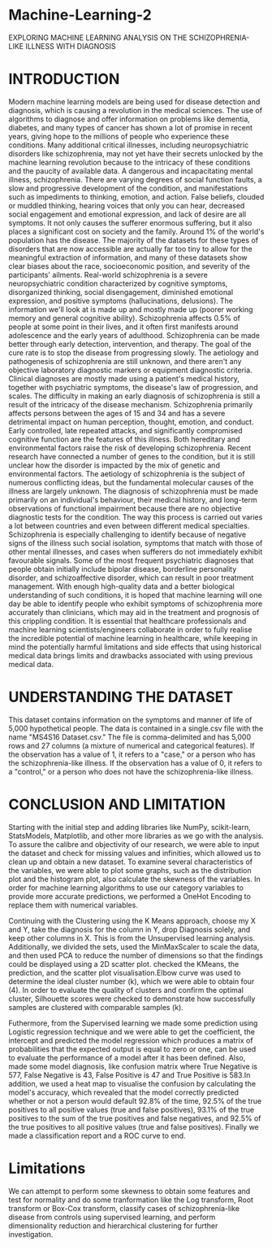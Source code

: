 # Machine-Learning-2
EXPLORING MACHINE LEARNING ANALYSIS ON THE SCHIZOPHRENIA-LIKE ILLNESS WITH DIAGNOSIS
# INTRODUCTION
Modern machine learning models are being used for disease detection and diagnosis, which is causing a revolution in the medical sciences. The use of algorithms to diagnose and offer information on problems like dementia, diabetes, and many types of cancer has shown a lot of promise in recent years, giving hope to the millions of people who experience these conditions. Many additional critical illnesses, including neuropsychiatric disorders like schizophrenia, may not yet have their secrets unlocked by the machine learning revolution because to the intricacy of these conditions and the paucity of available data. A dangerous and incapacitating mental illness, schizophrenia. There are varying degrees of social function faults, a slow and progressive development of the condition, and manifestations such as impediments to thinking, emotion, and action. False beliefs, clouded or muddled thinking, hearing voices that only you can hear, decreased social engagement and emotional expression, and lack of desire are all symptoms. It not only causes the sufferer enormous suffering, but it also places a significant cost on society and the family. Around 1% of the world's population has the disease. The majority of the datasets for these types of disorders that are now accessible are actually far too tiny to allow for the meaningful extraction of information, and many of these datasets show clear biases about the race, socioeconomic position, and severity of the participants' ailments. Real-world schizophrenia is a severe neuropsychiatric condition characterized by cognitive symptoms, disorganized thinking, social disengagement, diminished emotional expression, and positive symptoms (hallucinations, delusions). The information we'll look at is made up and mostly made up (poorer working memory and general cognitive ability). Schizophrenia affects 0.5% of people at some point in their lives, and it often first manifests around adolescence and the early years of adulthood. Schizophrenia can be made better through early detection, intervention, and therapy. The goal of the cure rate is to stop the disease from progressing slowly. The aetiology and pathogenesis of schizophrenia are still unknown, and there aren't any objective laboratory diagnostic markers or equipment diagnostic criteria. Clinical diagnoses are mostly made using a patient's medical history, together with psychiatric symptoms, the disease's law of progression, and scales. The difficulty in making an early diagnosis of schizophrenia is still a result of the intricacy of the disease mechanism. Schizophrenia primarily affects persons between the ages of 15 and 34 and has a severe detrimental impact on human perception, thought, emotion, and conduct. Early controlled, late repeated attacks, and significantly compromised cognitive function are the features of this illness. Both hereditary and environmental factors raise the risk of developing schizophrenia. Recent research have connected a number of genes to the condition, but it is still unclear how the disorder is impacted by the mix of genetic and environmental factors. The aetiology of schizophrenia is the subject of numerous conflicting ideas, but the fundamental molecular causes of the illness are largely unknown. The diagnosis of schizophrenia must be made primarily on an individual's behaviour, their medical history, and long-term observations of functional impairment because there are no objective diagnostic tests for the condition. The way this process is carried out varies a lot between countries and even between different medical specialties. Schizophrenia is especially challenging to identify because of negative signs of the illness such social isolation, symptoms that match with those of other mental illnesses, and cases when sufferers do not immediately exhibit favourable signals. Some of the most frequent psychiatric diagnoses that people obtain initially include bipolar disease, borderline personality disorder, and schizoaffective disorder, which can result in poor treatment management. With enough high-quality data and a better biological understanding of such conditions, it is hoped that machine learning will one day be able to identify people who exhibit symptoms of schizophrenia more accurately than clinicians, which may aid in the treatment and prognosis of this crippling condition. It is essential that healthcare professionals and machine learning scientists/engineers collaborate in order to fully realise the incredible potential of machine learning in healthcare, while keeping in mind the potentially harmful limitations and side effects that using historical medical data brings limits and drawbacks associated with using previous medical data.

# UNDERSTANDING THE DATASET
This dataset contains information on the symptoms and manner of life of 5,000 hypothetical people. The data is contained in a single.csv file with the name "MS4S16 Dataset.csv." The file is comma-delimited and has 5,000 rows and 27 columns (a mixture of numerical and categorical features). If the observation has a value of 1, it refers to a "case," or a person who has the schizophrenia-like illness. If the observation has a value of 0, it refers to a "control," or a person who does not have the schizophrenia-like illness.

# CONCLUSION AND LIMITATION
Starting with the initial step and adding libraries like NumPy, scikit-learn, StatsModels, Matplotlib, and other more libraries as we go with the analysis. To assure the calibre and objectivity of our research, we were able to input the dataset and check for missing values and infinities, which allowed us to clean up and obtain a new dataset. To examine several characteristics of the variables, we were able to plot some graphs, such as the distribution plot and the histogram plot, also calculate the skewness of the variables. In order for machine learning algorithms to use our category variables to provide more accurate predictions, we performed a OneHot Encoding to replace them with numerical variables.

Continuing with the Clustering using the K Means approach, choose my X and Y, take the diagnosis for the column in Y, drop Diagnosis solely, and keep other columns in X. This is from the Unsupervised learning analysis. Additionally, we divided the sets, used the MinMaxScaler to scale the data, and then used PCA to reduce the number of dimensions so that the findings could be displayed using a 2D scatter plot. checked the KMeans, the prediction, and the scatter plot visualisation.Elbow curve was used to determine the ideal cluster number (k), which we were able to obtain four (4). In order to evaluate the quality of clusters and confirm the optimal cluster, Silhouette scores were checked to demonstrate how successfully samples are clustered with comparable samples (k).

Futhermore, from the Supervised learning we made some prediction using Logistic regression technique and we were able to get the coefficient, the intercept and predicted the model regression which produces a matrix of probabilities that the expected output is equal to zero or one, can be used to evaluate the performance of a model after it has been defined. Also, made some model diagnosis, like confusion matrix where True Negative is 577, False Negative is 43, False Positive is 47 and True Positive is 583.In addition, we used a heat map to visualise the confusion by calculating the model's accuracy, which revealed that the model correctly predicted whether or not a person would default 92.8% of the time, 92.5% of the true positives to all positive values (true and false positives), 93.1% of the true positives to the sum of the true positives and false negatives, and 92.5% of the true positives to all positive values (true and false positives). Finally we made a classification report and a ROC curve to end.

# Limitations
We can attempt to perform some skewness to obtain some features and test for normality and do some tranformation like the Log transform, Root transform or Box-Cox transform, classify cases of schizophrenia-like disease from controls using supervised learning, and perform dimensionality reduction and hierarchical clustering for further investigation.
